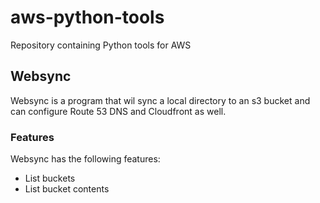 # aws-python-tools

Repository containing Python tools for AWS

## Websync

Websync is a program that wil sync a local directory to an s3 bucket and can configure Route 53 DNS and Cloudfront as well.

### Features

Websync has the following features:

- List buckets
- List bucket contents
